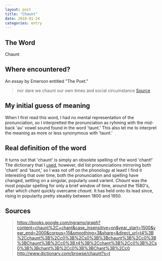 ```yaml
---
layout: post
title: "Chaunt"
date: 2018-01-24
categories: entry
---
```

## The Word
Chaunt

## Where encountered?
An essay by Emerson entitled "The Poet."

> nor dare we chaunt our own times and social circumstance
[Source](https://archive.vcu.edu/english/engweb/transcendentalism/authors/emerson/essays/poettext.html)

## My initial guess of meaning
When I first read this word, I had no mental representation of the pronunciation, so I interpretted the pronunciation as ryhming with the mid-back 'au' vowel sound found in the word 'taunt.' This also let me to interpret the meaning as more or less synonymous with 'taunt.'

## Real definition of the word
It turns out that 'chaunt' is simply an obsolete spelling of the word 'chant!' The dictionary that I [used](http://www.dictionary.com/browse/chaunt?s=t), however, did list pronunciations mirroring both 'chant' and 'taunt,' so I was not off on the phonology at least! I find it interesting that over time, both the pronunciation and spelling
have changed, settling on a singular, popularly used varient. *Chaunt* was the most popular spelling for only a
brief window of time, around the 1580's, after which *chant* quickly overcame *chaunt.* It has held onto its 
lead since, rising in popularity pretty steadily between 1800 and 1950.

## Sources
> https://books.google.com/ngrams/graph?content=chaunt%2C+chant&case_insensitive=on&year_start=1500&year_end=2000&corpus=15&smoothing=3&share=&direct_url=t4%3B%2Cchaunt%3B%2Cc0%3B%2Cs0%3B%3Bchaunt%3B%2Cc0%3B%3BChaunt%3B%2Cc0%3B.t4%3B%2Cchant%3B%2Cc0%3B%2Cs0%3B%3Bchant%3B%2Cc0%3B%3BChant%3B%2Cc0
> http://www.dictionary.com/browse/chaunt?s=t

